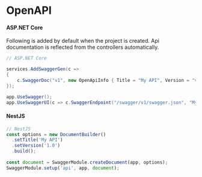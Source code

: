 # OpenAPI

#### ASP.NET Core
Following is added by default when the project is created.
Api documentation is reflected from the controllers automatically.
``` csharp
// ASP.NET Core

services.AddSwaggerGen(c =>
{
    c.SwaggerDoc("v1", new OpenApiInfo { Title = "My API", Version = "v1" });
});

app.UseSwagger();
app.UseSwaggerUI(c => c.SwaggerEndpoint("/swagger/v1/swagger.json", "My API v1"));
```

#### NestJS
``` ts
// NestJS
const options = new DocumentBuilder()
  .setTitle('My API')
  .setVersion('1.0')
  .build();
  
const document = SwaggerModule.createDocument(app, options);
SwaggerModule.setup('api', app, document);

```